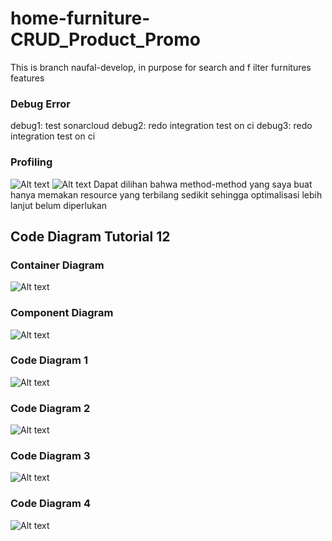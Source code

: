 # home-furniture-CRUD_Product_Promo
This is branch naufal-develop, in purpose for search and f ilter furnitures features

### Debug Error
debug1: test sonarcloud
debug2: redo integration test on ci
debug3: redo integration test on ci

### Profiling
![Alt text](assets/images/profiling1.png)
![Alt text](assets/images/profiling2.png)
Dapat dilihan bahwa method-method yang saya buat hanya memakan resource yang terbilang sedikit sehingga optimalisasi lebih lanjut belum diperlukan

## Code Diagram Tutorial 12
### Container Diagram
![Alt text](assets/images/img4.png)
### Component Diagram
![Alt text](assets/images/CrudPromoProduct.png)
### Code Diagram 1
![Alt text](assets/images/img.png)   
### Code Diagram 2
![Alt text](assets/images/img1.png)
### Code Diagram 3
![Alt text](assets/images/img2.png)
### Code Diagram 4
![Alt text](assets/images/img3.png)